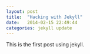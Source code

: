 ```yaml
---
layout: post
title:  "Hacking with Jekyll"
date:   2014-02-15 22:49:44
categories: jekyll update
---
```


This is the first post using jekyll.
